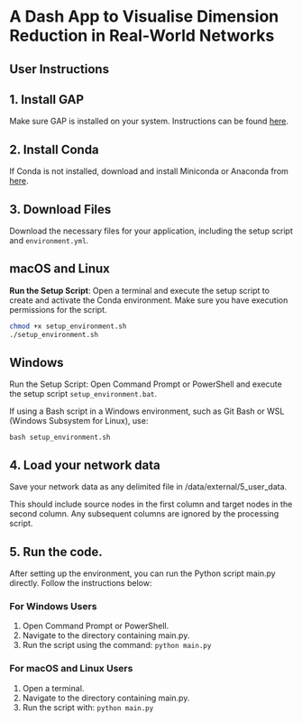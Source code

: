 A Dash App to Visualise Dimension Reduction in Real-World Networks
==============================
User Instructions
------------

## 1. Install GAP
Make sure GAP is installed on your system. Instructions can be found [here](https://www.gap-system.org/install/).

## 2. Install Conda
If Conda is not installed, download and install Miniconda or Anaconda from [here](https://docs.conda.io/en/latest/miniconda.html).

## 3. Download Files
Download the necessary files for your application, including the setup script and `environment.yml`.

## macOS and Linux

**Run the Setup Script**: Open a terminal and execute the setup script to create and activate the Conda environment. Make sure you have execution permissions for the script.

```bash
chmod +x setup_environment.sh
./setup_environment.sh

```
## Windows
Run the Setup Script: Open Command Prompt or PowerShell and execute the setup script `setup_environment.bat`.

If using a Bash script in a Windows environment, such as Git Bash or WSL (Windows Subsystem for Linux), use:

`bash setup_environment.sh`

## 4. Load your network data
Save your network data as any delimited file in /data/external/5_user_data. 

This should include source nodes in the first column and target nodes in the second column.
Any subsequent columns are ignored by the processing script.

## 5. Run the code.
After setting up the environment, you can run the Python script main.py directly. Follow the instructions below:


### For Windows Users
1. Open Command Prompt or PowerShell.
2. Navigate to the directory containing main.py.
3. Run the script using the command:
`python main.py`

### For macOS and Linux Users
1. Open a terminal.
2. Navigate to the directory containing main.py.
3. Run the script with:
`python main.py`


